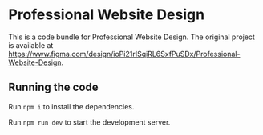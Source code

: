 
  # Professional Website Design

  This is a code bundle for Professional Website Design. The original project is available at https://www.figma.com/design/ioPi21rISqiRL6SxfPuSDx/Professional-Website-Design.

  ## Running the code

  Run `npm i` to install the dependencies.

  Run `npm run dev` to start the development server.
  